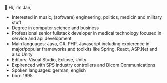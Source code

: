👋 Hi, I’m Jan, 
- Interested in music, (software) engineering, politics, medicin and military stuff
- Degree in computer science and business
- Professional senior fullstack developer in medical technology focused in service and api development
- Main languages: Java, C#, PHP, Javascript including expierence in major/popular frameworks and toolkits like Spring, React, ASP.Net and also Unity
- Editors: Visual Studio, Eclipse, Unity
- Expirenced with SPS industry controllers and Dicom Communications
- Spoken languages: german, english
- born 1995
<!---
JanW95/JanW95 is a ✨ special ✨ repository because its `README.md` (this file) appears on your GitHub profile.
You can click the Preview link to take a look at your changes.
--->
